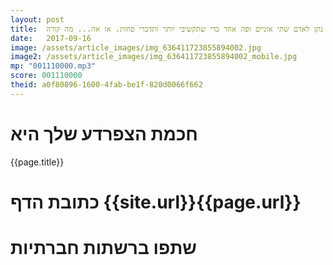 ```yaml
---
layout: post
title:  אלוהים נתן לאדם שתי אזניים ופה אחד כדי שתקשיבי יותר ותדברי פחות. אז אה... מה קורה?
date:   2017-09-16
image: /assets/article_images/img_636411723855894002.jpg
image2: /assets/article_images/img_636411723855894002_mobile.jpg
mp: "001110000.mp3"
score: 001110000
theid: a0f80896-1600-4fab-be1f-820d0066f662
---
```

# חכמת הצפרדע שלך היא
{{page.title}}

# כתובת הדף {{site.url}}{{page.url}}
# שתפו ברשתות חברתיות